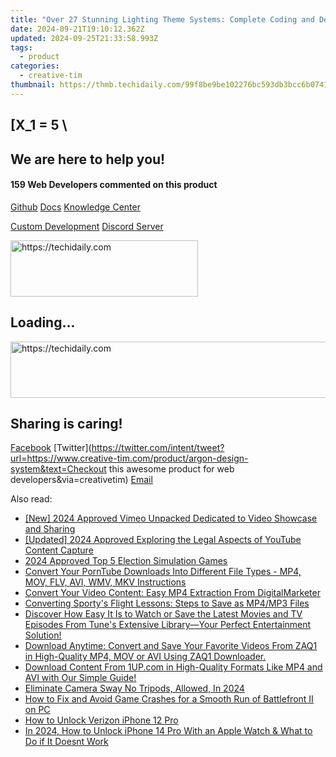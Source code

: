 ```yaml
---
title: "Over 27 Stunning Lighting Theme Systems: Complete Coding and Design Tutorials From Creative Tim"
date: 2024-09-21T19:10:12.362Z
updated: 2024-09-25T21:33:58.993Z
tags:
  - product
categories:
  - creative-tim
thumbnail: https://thmb.techidaily.com/99f8be9be102276bc593db3bcc6b07419f9816f2452ed4f5c2e0bd34aa16b628.jpg
---
```


## \[X_1 = 5 \

## We are here to help you!

#### 159 Web Developers commented on this product

[Github](https://github.com/creativetimofficial/argon-design-system) [Docs](https://tools.techidaily.com/creative-tim/products/) [Knowledge Center](https://tools.techidaily.com/creative-tim/products/) 

[Custom Development](https://tools.techidaily.com/creative-tim/products/) [Discord Server](https://discord.com/invite/FhCJCaHdQa) 

<!-- affiliate ads begin -->
<a href="https://united.elfm.net/c/5597632/2139557/4704" target="_top" id="2139557">
  <img src="//a.impactradius-go.com/display-ad/4704-2139557" border="0" alt="https://techidaily.com" width="300" height="90"/>
</a>
<img height="0" width="0" src="https://united.elfm.net/i/5597632/2139557/4704" style="position:absolute;visibility:hidden;" border="0" />
<!-- affiliate ads end -->

## Loading...

<!-- affiliate ads begin -->
<a href="https://ephamedtechinc.pxf.io/c/5597632/2137224/26400" target="_top" id="2137224">
  <img src="//a.impactradius-go.com/display-ad/26400-2137224" border="0" alt="https://techidaily.com" width="728" height="90"/>
</a>
<img height="0" width="0" src="https://ephamedtechinc.pxf.io/i/5597632/2137224/26400" style="position:absolute;visibility:hidden;" border="0" />
<!-- affiliate ads end -->

## Sharing is caring!

[Facebook](https://www.facebook.com/sharer/sharer.php?u=https://www.creative-tim.com/product/argon-design-system?src=sdkpreparse) [Twitter](https://twitter.com/intent/tweet?url=https://www.creative-tim.com/product/argon-design-system&text=Checkout this awesome product for web developers&via=creativetim) [Email](https://tools.techidaily.com/creative-tim/products/)

<ins class="adsbygoogle"
     style="display:block"
     data-ad-format="autorelaxed"
     data-ad-client="ca-pub-7571918770474297"
     data-ad-slot="1223367746"></ins>

<ins class="adsbygoogle"
     style="display:block"
     data-ad-client="ca-pub-7571918770474297"
     data-ad-slot="8358498916"
     data-ad-format="auto"
     data-full-width-responsive="true"></ins>

<span class="atpl-alsoreadstyle">Also read:</span>
<div><ul>
<li><a href="https://vimeo-videos.techidaily.com/new-2024-approved-vimeo-unpacked-dedicated-to-video-showcase-and-sharing/"><u>[New] 2024 Approved Vimeo Unpacked Dedicated to Video Showcase and Sharing</u></a></li>
<li><a href="https://facebook-record-videos.techidaily.com/updated-2024-approved-exploring-the-legal-aspects-of-youtube-content-capture/"><u>[Updated] 2024 Approved Exploring the Legal Aspects of YouTube Content Capture</u></a></li>
<li><a href="https://video-capture.techidaily.com/2024-approved-top-5-election-simulation-games/"><u>2024 Approved Top 5 Election Simulation Games</u></a></li>
<li><a href="https://fox-zaraz.techidaily.com/convert-your-porntube-downloads-into-different-file-types-mp4-mov-flv-avi-wmv-mkv-instructions/"><u>Convert Your PornTube Downloads Into Different File Types - MP4, MOV, FLV, AVI, WMV, MKV Instructions</u></a></li>
<li><a href="https://fox-zaraz.techidaily.com/convert-your-video-content-easy-mp4-extraction-from-digitalmarketer/"><u>Convert Your Video Content: Easy MP4 Extraction From DigitalMarketer</u></a></li>
<li><a href="https://fox-zaraz.techidaily.com/converting-sportys-flight-lessons-steps-to-save-as-mp4mp3-files/"><u>Converting Sporty's Flight Lessons: Steps to Save as MP4/MP3 Files</u></a></li>
<li><a href="https://fox-zaraz.techidaily.com/discover-how-easy-it-is-to-watch-or-save-the-latest-movies-and-tv-episodes-from-tunes-extensive-libraryyour-perfect-entertainment-solution/"><u>Discover How Easy It Is to Watch or Save the Latest Movies and TV Episodes From Tune's Extensive Library—Your Perfect Entertainment Solution!</u></a></li>
<li><a href="https://fox-zaraz.techidaily.com/download-anytime-convert-and-save-your-favorite-videos-from-zaq1-in-high-quality-mp4-mov-or-avi-using-zaq1-downloader/"><u>Download Anytime: Convert and Save Your Favorite Videos From ZAQ1 in High-Quality MP4, MOV or AVI Using ZAQ1 Downloader.</u></a></li>
<li><a href="https://fox-zaraz.techidaily.com/download-content-from-1upcom-in-high-quality-formats-like-mp4-and-avi-with-our-simple-guide/"><u>Download Content From 1UP.com in High-Quality Formats Like MP4 and AVI with Our Simple Guide!</u></a></li>
<li><a href="https://facebook-video-share.techidaily.com/eliminate-camera-sway-no-tripods-allowed-in-2024/"><u>Eliminate Camera Sway No Tripods, Allowed, In 2024</u></a></li>
<li><a href="https://win-able.techidaily.com/how-to-fix-and-avoid-game-crashes-for-a-smooth-run-of-battlefront-ii-on-pc/"><u>How to Fix and Avoid Game Crashes for a Smooth Run of Battlefront II on PC</u></a></li>
<li><a href="https://sim-unlock.techidaily.com/how-to-unlock-verizon-iphone-12-pro-by-drfone-ios/"><u>How to Unlock Verizon iPhone 12 Pro</u></a></li>
<li><a href="https://ios-unlock.techidaily.com/in-2024-how-to-unlock-iphone-14-pro-with-an-apple-watch-and-what-to-do-if-it-doesnt-work-by-drfone-ios/"><u>In 2024, How to Unlock iPhone 14 Pro With an Apple Watch & What to Do if It Doesnt Work</u></a></li>
</ul></div>

